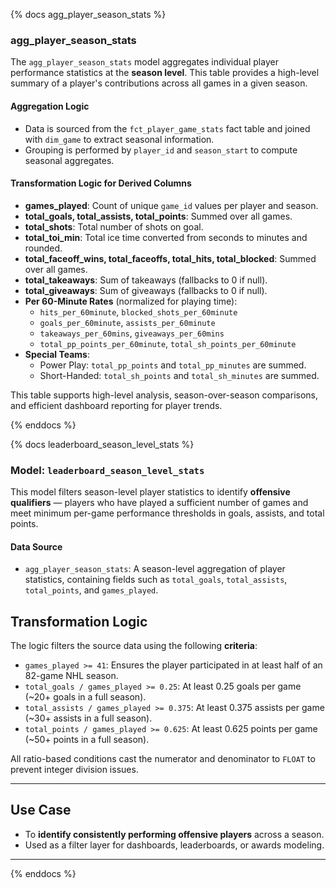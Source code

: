 {% docs agg_player_season_stats %}

### agg_player_season_stats

The `agg_player_season_stats` model aggregates individual player performance statistics at the **season level**. This table provides a high-level summary of a player's contributions across all games in a given season.

#### Aggregation Logic

- Data is sourced from the `fct_player_game_stats` fact table and joined with `dim_game` to extract seasonal information.
- Grouping is performed by `player_id` and `season_start` to compute seasonal aggregates.

#### Transformation Logic for Derived Columns

- **games_played**: Count of unique `game_id` values per player and season.
- **total_goals, total_assists, total_points**: Summed over all games.
- **total_shots**: Total number of shots on goal.
- **total_toi_min**: Total ice time converted from seconds to minutes and rounded.
- **total_faceoff_wins, total_faceoffs, total_hits, total_blocked**: Summed over all games.
- **total_takeaways**: Sum of takeaways (fallbacks to 0 if null).
- **total_giveaways**: Sum of giveaways (fallbacks to 0 if null).
- **Per 60-Minute Rates** (normalized for playing time):
    - `hits_per_60minute`, `blocked_shots_per_60minute`
    - `goals_per_60minute`, `assists_per_60minute`
    - `takeaways_per_60mins`, `giveaways_per_60mins`
    - `total_pp_points_per_60minute`, `total_sh_points_per_60minute`
 - **Special Teams**:
     - Power Play: `total_pp_points` and `total_pp_minutes` are summed.
     - Short-Handed: `total_sh_points` and `total_sh_minutes` are summed.

This table supports high-level analysis, season-over-season comparisons, and efficient dashboard reporting for player trends.


{% enddocs %}
<!--           LEADERBOARD SEASON LEVEL STATS BLOCK           -->






<!--           LEADERBOARD SEASON LEVEL STATS BLOCK           -->
{% docs leaderboard_season_level_stats %}

### Model: `leaderboard_season_level_stats`

This model filters season-level player statistics to identify **offensive qualifiers** — players who have played a sufficient number of games and meet minimum per-game performance thresholds in goals, assists, and total points.

#### **Data Source**
- `agg_player_season_stats`: A season-level aggregation of player statistics, containing fields such as `total_goals`, `total_assists`, `total_points`, and `games_played`.

## Transformation Logic

The logic filters the source data using the following **criteria**:

- `games_played >= 41`: Ensures the player participated in at least half of an 82-game NHL season.
- `total_goals / games_played >= 0.25`: At least 0.25 goals per game (~20+ goals in a full season).
- `total_assists / games_played >= 0.375`: At least 0.375 assists per game (~30+ assists in a full season).
- `total_points / games_played >= 0.625`: At least 0.625 points per game (~50+ points in a full season).

All ratio-based conditions cast the numerator and denominator to `FLOAT` to prevent integer division issues.

---

## Use Case

- To **identify consistently performing offensive players** across a season.
- Used as a filter layer for dashboards, leaderboards, or awards modeling.

---


{% enddocs %}